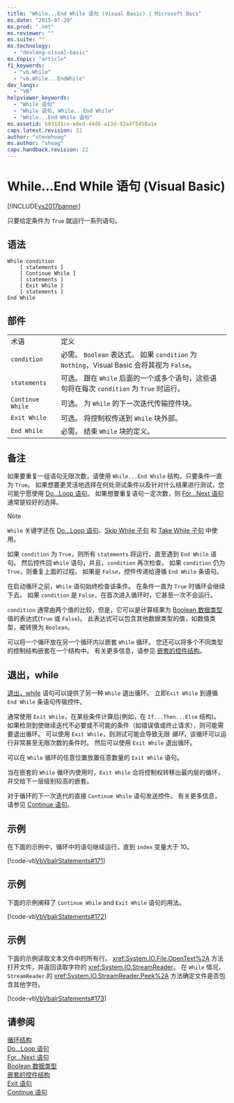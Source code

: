 ```yaml
---
title: "While...End While 语句 (Visual Basic) | Microsoft Docs"
ms.date: "2015-07-20"
ms.prod: ".net"
ms.reviewer: ""
ms.suite: ""
ms.technology: 
  - "devlang-visual-basic"
ms.topic: "article"
f1_keywords: 
  - "vb.While"
  - "vb.While...EndWhile"
dev_langs: 
  - "VB"
helpviewer_keywords: 
  - "While 语句"
  - "While 语句, While...End While"
  - "While...End While 语句"
ms.assetid: b931d1ce-e8ed-44d8-a13d-92a4f5458a1e
caps.latest.revision: 22
author: "stevehoag"
ms.author: "shoag"
caps.handback.revision: 22
---
```

# While...End While 语句 (Visual Basic)
[!INCLUDE[vs2017banner](../../../visual-basic/includes/vs2017banner.md)]

只要给定条件为 `True` 就运行一系列语句。  
  
## 语法  
  
```  
While condition  
    [ statements ]  
    [ Continue While ]  
    [ statements ]  
    [ Exit While ]  
    [ statements ]  
End While  
```  
  
## 部件  
  
|||  
|-|-|  
|术语|定义|  
|`condition`|必需。  `Boolean` 表达式。  如果 `condition` 为 `Nothing`，Visual Basic 会将其视为 `False`。|  
|`statements`|可选。  跟在 `While` 后面的一个或多个语句，这些语句将在每次 `condition` 为 `True` 时运行。|  
|`Continue While`|可选。  为 `While` 的下一次迭代传输控件块。|  
|`Exit While`|可选。  将控制权传送到 `While` 块外部。|  
|`End While`|必需。  结束 `While` 块的定义。|  
  
## 备注  
 如果要重复一组语句无限次数，请使用 `While...End While` 结构，只要条件一直为 `True`。  如果想要更灵活地选择在何处测试条件以及针对什么结果进行测试，您可能宁愿使用 [Do...Loop 语句](../../../visual-basic/language-reference/statements/do-loop-statement.md)。  如果想要重复语句一定次数，则 [For...Next 语句](../../../visual-basic/language-reference/statements/for-next-statement.md) 通常是较好的选择。  
  
> [!NOTE]
>  `While` 关键字还在 [Do...Loop 语句](../../../visual-basic/language-reference/statements/do-loop-statement.md)、[Skip While 子句](../../../visual-basic/language-reference/queries/skip-while-clause.md) 和 [Take While 子句](../../../visual-basic/language-reference/queries/take-while-clause.md) 中使用。  
  
 如果 `condition` 为 `True`，则所有 `statements` 将运行，直至遇到 `End While` 语句。  然后控件回 `While` 语句，并且，`condition` 再次检查。  如果 `condition` 仍为 `True`，则重复上面的过程。  如果是 `False`，控件传递给遵循 `End While` 条语句。  
  
 在启动循环之前，`While` 语句始终检查该条件。  在条件一直为 `True` 时循环会继续下去。  如果 `condition` 是 `False`，在首次进入循环时，它甚至一次不会运行。  
  
 `condition` 通常由两个值的比较，但是，它可以是计算结果为 [Boolean 数据类型](../../../visual-basic/language-reference/data-types/boolean-data-type.md) 值的表达式\(`True` 或 `False`\)。  此表达式可以包含其他数据类型的值，如数值类型，被转换为 `Boolean`。  
  
 可以将一个循环放在另一个循环内以嵌套 `While` 循环。  您还可以将多个不同类型的控制结构嵌套在一个结构中。  有关更多信息，请参见 [嵌套的控件结构](../../../visual-basic/programming-guide/language-features/control-flow/nested-control-structures.md)。  
  
## 退出，while  
 [退出，while](../../../visual-basic/language-reference/statements/exit-statement.md) 语句可以提供了另一种 `While` 退出循环。  立即`Exit While` 到遵循 `End While` 条语句传输控件。  
  
 通常使用 `Exit While`，在某些条件计算后\(例如，在 `If...Then...Else` 结构\)。  如果检测到使继续迭代不必要或不可能的条件（如错误值或终止请求），则可能需要退出循环。  可以使用 `Exit While`，则测试可能会导致无限 *循环*，该循环可以运行非常甚至无限次数的条件时。  然后可以使用 `Exit While` 退出循环。  
  
 可以在 `While` 循环的任意位置放置任意数量的 `Exit While` 语句。  
  
 当在嵌套的 `While` 循环内使用时，`Exit While` 会将控制权转移出最内层的循环，并交给下一层级别较高的嵌套。  
  
 对于循环的下一次迭代的直接 `Continue While` 语句发送控件。  有关更多信息，请参见 [Continue 语句](../../../visual-basic/language-reference/statements/continue-statement.md)。  
  
## 示例  
 在下面的示例中，循环中的语句继续运行，直到 `index` 变量大于 10。  
  
 [!code-vb[VbVbalrStatements#171](../../../visual-basic/language-reference/error-messages/codesnippet/VisualBasic/while-end-while-statement_1.vb)]  
  
## 示例  
 下面的示例阐释了 `Continue While` and `Exit While` 语句的用法。  
  
 [!code-vb[VbVbalrStatements#172](../../../visual-basic/language-reference/error-messages/codesnippet/VisualBasic/while-end-while-statement_2.vb)]  
  
## 示例  
 下面的示例读取文本文件中的所有行。  <xref:System.IO.File.OpenText%2A> 方法打开文件，并返回读取字符的 <xref:System.IO.StreamReader>。  在 `While` 情况，`StreamReader` 的 <xref:System.IO.StreamReader.Peek%2A> 方法确定文件是否包含其他字符。  
  
 [!code-vb[VbVbalrStatements#173](../../../visual-basic/language-reference/error-messages/codesnippet/VisualBasic/while-end-while-statement_3.vb)]  
  
## 请参阅  
 [循环结构](../../../visual-basic/programming-guide/language-features/control-flow/loop-structures.md)   
 [Do...Loop 语句](../../../visual-basic/language-reference/statements/do-loop-statement.md)   
 [For...Next 语句](../../../visual-basic/language-reference/statements/for-next-statement.md)   
 [Boolean 数据类型](../../../visual-basic/language-reference/data-types/boolean-data-type.md)   
 [嵌套的控件结构](../../../visual-basic/programming-guide/language-features/control-flow/nested-control-structures.md)   
 [Exit 语句](../../../visual-basic/language-reference/statements/exit-statement.md)   
 [Continue 语句](../../../visual-basic/language-reference/statements/continue-statement.md)